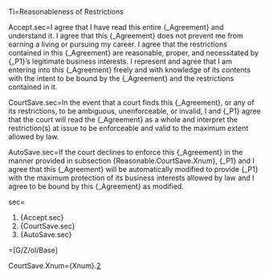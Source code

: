 Ti=Reasonableness of Restrictions

Accept.sec=I agree that I have read this entire {_Agreement} and understand it.  I agree that this {_Agreement} does not prevent me from earning a living or pursuing my career.  I agree that the restrictions contained in this {_Agreement} are reasonable, proper, and necessitated by {_P1}’s legitimate business interests.  I represent and agree that I am entering into this {_Agreement} freely and with knowledge of its contents with the intent to be bound by the {_Agreement} and the restrictions contained in it.

CourtSave.sec=In the event that a court finds this {_Agreement}, or any of its restrictions, to be ambiguous, unenforceable, or invalid, I and {_P1} agree that the court will read the {_Agreement} as a whole and interpret the restriction(s) at issue to be enforceable and valid to the maximum extent allowed by law.

AutoSave.sec=If the court declines to enforce this {_Agreement} in the manner provided in subsection {Reasonable.CourtSave.Xnum}, {_P1} and I agree that this {_Agreement} will be automatically modified to provide {_P1} with the maximum protection of its business interests allowed by law and I agree to be bound by this {_Agreement} as modified.

sec=<ol><li>{Accept.sec}<li>{CourtSave.sec}<li>{AutoSave.sec}</ol>

=[G/Z/ol/Base]

CourtSave.Xnum={Xnum}.<a href="#Reasonable.CourtSave.sec">2</a>
